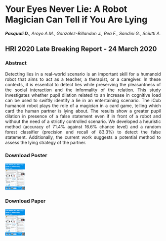 # Your Eyes Never Lie: A Robot Magician Can Tell if You Are Lying
***Pasquali D.**, Aroyo A.M., Gonzalez-Billandon J., Rea F., Sandini G., Sciutti A.*<br>

## HRI 2020 Late Breaking Report - 24 March 2020

### Abstract
<div style="text-align: justify">
Detecting lies in a real-world scenario is an important skill for a humanoid robot that aims to act as a teacher, a therapist, or a caregiver. In these contexts, it is essential to detect lies while preserving the pleasantness of the social interaction and the informality of the relation. This study investigates whether pupil dilation related to an increase in cognitive load can be used to swiftly identify a lie in an entertaining scenario. The iCub humanoid robot plays the role of a magician in a card game, telling which card the human partner is lying about. The results show a greater pupil dilation in presence of a false statement even if in front of a robot and without the need of a strictly controlled scenario. We developed a heuristic method (accuracy of 71.4% against 16.6% chance level) and a random forest classifier (precision and recall of 83.3%) to detect the false statement. Additionally, the current work suggests a potential method to assess the lying strategy of the partner.
</div>

### Download Poster

<a href="../assets/posters/HRI_2020_lbr.pptx"><img width="64" src="../assets/posters/poster_hri_2020_lbr.png"/></a> 


### Download Paper

<a href="../assets/posters/HRI_2020_lbr.pptx"><img width="64" src="../assets/posters/poster_hri_2020_lbr.png"/></a>


